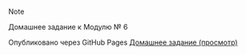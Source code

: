 > [!NOTE]
> Домашнее задание к Модулю № 6

Опубликовано через GitHub Pages  [Домашнее задание (просмотр)](https://mchubarov.github.io/urban/hw6/index.html)
